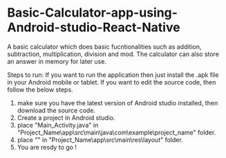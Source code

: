 # Basic-Calculator-app-using-Android-studio-React-Native
A basic calculator which does basic fucntionalities such as addition, subtraction, multiplication, division and mod. The calculator can also store an answer in memory for later use.

Steps to run:
  If you want to run the application then just install the .apk file in your Android mobile or tablet.
  If you want to edit the source code, then follow the below steps.
  1. make sure you have the latest version of Android studio installed, then download the source code.
  2. Create a project in Android studio.
  3. place "Main_Activity.java" in "Project_Name\app\src\main\java\com\example\project_name" folder.
  4. place "" in "Project_Name\app\src\main\res\layout" folder.
  5. You are resdy to go !

